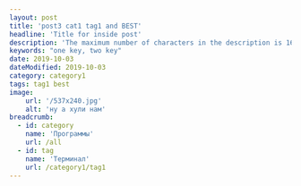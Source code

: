 ```yaml
---
layout: post
title: 'post3 cat1 tag1 and BEST'
headline: 'Title for inside post'
description: 'The maximum number of characters in the description is 160. This description of the record will be slightly larger, which will allow you to see the flaws if they are. The text was created with the help of Google translator.'
keywords: "one key, two key"
date: 2019-10-03
dateModified: 2019-10-03
category: category1
tags: tag1 best
image: 
    url: '/537x240.jpg'
    alt: 'ну а хули нам'     
breadcrumb:
  - id: category
    name: 'Программы'
    url: /all
  - id: tag
    name: 'Терминал'
    url: /category1/tag1
---
```

